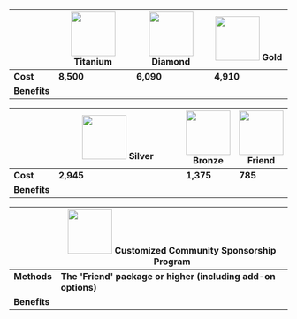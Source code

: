 <script setup lang="ts">
import TitaniumPart from './titanium.md'
import DiamondPart from './diamond.md'
import GoldPart from './gold.md'
import SliverPart from './sliver.md'
import BronzePart from './bronze.md'
import FriendPart from './friend.md'
import OverseaPart from './oversea.md'
</script>

|              | ![](/@/assets/images/sponsorships/levels/titanium.webp) Titanium | ![](/@/assets/images/sponsorships/levels/diamond.webp) Diamond | ![](/@/assets/images/sponsorships/levels/gold.webp) Gold |
| ------------ | ---------------------------------------------------------------- | -------------------------------------------------------------- | -------------------------------------------------------- |
| **Cost**     | **8,500**                                                        | **6,090**                                                      | **4,910**                                                |
| **Benefits** | <TitaniumPart />                                                 | <DiamondPart />                                                | <GoldPart />                                             |

|              | ![](/@/assets/images/sponsorships/levels/sliver.webp) Silver | ![](/@/assets/images/sponsorships/levels/bronze.webp) Bronze | ![](/@/assets/images/sponsorships/levels/friend.webp) Friend |
| ------------ | ------------------------------------------------------------ | ------------------------------------------------------------ | ------------------------------------------------------------ |
| **Cost**     | **2,945**                                                    | **1,375**                                                    | **785**                                                      |
| **Benefits** | <SliverPart />                                               | <BronzePart />                                               | <FriendPart />                                               |

|              | ![](/@/assets/images/sponsorships/levels/oversea.webp) Customized Community Sponsorship Program |
| ------------ | ----------------------------------------------------------------------------------------------- |
| **Methods**  | **The 'Friend' package or higher (including add-on options)**                                   |
| **Benefits** | <OverseaPart />                                                                                 |

<style scoped lang="css">
table {
  th {
    text-align: center;
    > img {
      margin: 0 auto;
      width: 80px;
      height: 80px;
    }

  }

  tr {
    td {
      vertical-align: top;

      :deep(p) {
        margin: 6px 0;
      }
      :deep(ul) {
        margin: 0;
      }
      :deep(ul>li) {
        margin-top: 0;
      }
    }

    td:first-child {
      width: 10%;
    }

    td:nth-child(n+2) {
      width: 30%;
    }
  }
}

table:nth-child(n+3) {
  tr {
    td:first-child {
      width: 10%;
    }
    td:nth-child(n+2) {
      width: 90%;
    }
  }
}
</style>

